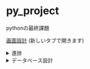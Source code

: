 # py_project
pythonの最終課題

<a target="_blank" href="https://xd.adobe.com/view/e44c6bd4-8b96-472d-8b65-f82c0044b3ba-b11f/">画面設計</a>
(新しいタブで開きます)

<details>
<summary>進捗</summary>

### 06/29
* usersテーブルのsql文作成
* 新規登録画面の調整
* ログイン画面作成
* 新規登録・ログイン完成(?)
* 画面設計(XD)の調整

### 06/28
* トップ画面作成
* 新規登録画面作成
* データベース設計開始

### 06/22
* ログイン後の画面設計
  * トップ画面
  * 図書一覧画面
  * キーワード検索

### 06/21
* 空ファイルのpush
* ログインと新規登録の画面設計

### 06/13
* リポジトリの作成
* 画面設計開始(XD)
</details>

<details>
<summary>データベース設計</summary>

### テーブル

---

#### users

ユーザの登録、参照

|カラム名|データ型|
|----|----|
|user_id|SERIAL|
|name|VARCHAR(256)|
|birth|VARCHER(8)|
|hashed_password|VARCHAR(64)|
|salt|VARCHAR(30)|
|current_books_borrowed|INTEGER|

※パスワードはハッシュ化済み

<details>
<summary>sql文</summary>

CREATE TABLE users (
  user_id SERIAL PRIMARY KEY,
  name VARCHAR(256),
  birth VARCHAR(8),
  hashed_password VARCHAR(64),
  salt VARCHAR(30),
  current_books_borrowed INTEGER
);
</details>

---

#### books

図書の登録、参照

|カラム名|データ型|
|----|----|
|book_id|SERIAL|
|isbn|INTEGER|
|title|VARCHAR(256)|
|author|VARCHAR(256)|
|publisher|VARCHAR(256)|

---

#### user_book

ユーザ図書関連

|カラム名|データ型|
|----|----|
|user_book_id|SERIAL|
|user_id|INTEGER|
|book_id|INTEGER|
|borrowed_time|TIMESTAMP|
|returned_time|TIMESTAMP|

---

<details>
<summary>メモ</summary>

##### ユーザ登録・ログイン
授業資料参照。

##### 借りる
`user_bookテーブル`からbook_idで検索し、borrowed_timeが最新のデータを抽出する。
以下の条件を満たすときに、本を借りることができる。
* returned_timeに値が入っている
* `usersテーブル`のcurrent_books_borrowedが5未満

###### 操作
* user_bookテーブル
borrowed_timeにtimestampを入れ、returned_timeはnullでレコード追加

* usersテーブル
current_books_borrowedを+1する。

##### 返す
`user_bookテーブル`からuser_id,book_idで検索し、borrowed_timeが最新のデータを抽出する。
returned_timeに値が入っていないときにその本を返すことができる。

##### 操作

* user_bookテーブル
returned_timeにtimestampを入れてレコード更新

* usersテーブル
current_books_borrowedを-1する。

##### キーワード検索
`bookテーブル`からtitleを部分検索する。
</details>


</details>